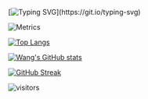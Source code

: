 [![Typing SVG](https://readme-typing-svg.herokuapp.com?font=Roboto&color=42AAF7&lines=%E6%AC%A2%E8%BF%8E%E8%AE%BF%E9%97%AE%E5%B0%8F%E7%8E%8B%E5%90%8C%E5%AD%A6%E7%9A%84+Github;Have+A+Nice+Day.)](https://git.io/typing-svg)

![Metrics](https://metrics.lecoq.io/Discover999?template=classic&base.metadata=0&base.indepth=false&base.hireable=false&config.timezone=Asia%2FShanghai)

[![Top Langs](https://github-readme-stats.vercel.app/api/top-langs/?username=Discover999&layout=compact)](https://github.com/anuraghazra/github-readme-stats)

[![Wang's GitHub stats](https://github-readme-stats.vercel.app/api?username=Discover999)](https://github.com/anuraghazra/github-readme-stats)

[![GitHub Streak](http://github-readme-streak-stats.herokuapp.com?user=Discover999&theme=blueberry&date_format=%5BY.%5Dn.j&locale=zh)](https://git.io/streak-stats)

![visitors](https://visitor-badge.glitch.me/badge?page_id=Discover999)
